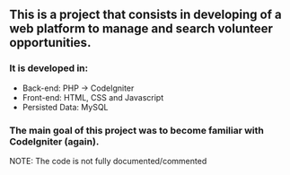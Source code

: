## This is a project that consists in developing of a web platform to manage and search volunteer opportunities.

### It is developed in:

  - Back-end: PHP -> CodeIgniter
  - Front-end: HTML, CSS and Javascript
  - Persisted Data: MySQL
  
### The main goal of this project was to become familiar with CodeIgniter (again).

NOTE: The code is not fully documented/commented
